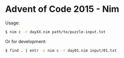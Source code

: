 # Advent of Code 2015 - Nim

Usage:

```bash
$ nim c -r dayXX.nim path/to/puzzle-input.txt
```

Or for development:

```bash
$ find . | entr -c nim c -r day01.nim input/01.txt
```
